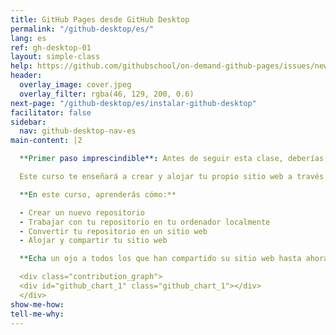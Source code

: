 ```yaml
---
title: GitHub Pages desde GitHub Desktop
permalink: "/github-desktop/es/"
lang: es
ref: gh-desktop-01
layout: simple-class
help: https://github.com/githubschool/on-demand-github-pages/issues/new?title=I%20need%20help&body=Describe%20what%20you%20need%20help%20with%20here.&labels=Help%20Wanted
header:
  overlay_image: cover.jpeg
  overlay_filter: rgba(46, 129, 200, 0.6)
next-page: "/github-desktop/es/instalar-github-desktop"
facilitator: false
sidebar:
  nav: github-desktop-nav-es
main-content: |2

  **Primer paso imprescindible**: Antes de seguir esta clase, deberías completar nuestro curso [Introducción a GitHub](../intro-to-github-es/).

  Este curso te enseñará a crear y alojar tu propio sitio web a través de GitHub, utilizando GitHub Desktop.

  **En este curso, aprenderás cómo:**

  - Crear un nuevo repositorio
  - Trabajar con tu repositorio en tu ordenador localmente
  - Convertir tu repositorio en un sitio web
  - Alojar y compartir tu sitio web

  **Echa un ojo a todos los que han compartido su sitio web hasta ahora en este Gráfico de contribuciones:**

  <div class="contribution_graph">
  <div id="github_chart_1" class="github_chart_1"></div>
  </div>
show-me-how: 
tell-me-why: 
---
```


